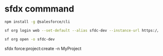 # sfdx commmand

```sh
npm install -g @salesforce/cli

sf org login web --set-default --alias sfdc-dev --instance-url https://login.salesforce.com

sf org open -o sfdc-dev


```
sfdx force:project:create -n MyProject